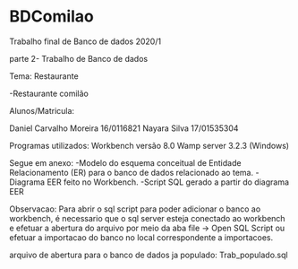 # BDComilao
Trabalho final de Banco de dados 2020/1

parte 2- Trabalho de Banco de dados

Tema: Restaurante

-Restaurante comilão

Alunos/Matricula: 

Daniel Carvalho Moreira        16/0116821
Nayara Silva                   17/01535304


Programas utilizados: 
Workbench versão 8.0
Wamp server 3.2.3 (Windows)


Segue em anexo:
-Modelo do esquema conceitual de Entidade Relacionamento (ER) para o banco de dados relacionado ao tema.
-Diagrama EER feito no Workbench.
-Script SQL gerado a partir do diagrama EER


Observacao: Para abrir o sql script para poder adicionar o banco ao workbench, é necessario que o sql server esteja conectado ao workbench e efetuar
a abertura do arquivo por meio da aba file -> Open SQL Script ou efetuar a importacao do banco no local correspondente a importacoes.

arquivo de abertura para o banco de dados ja populado: Trab_populado.sql

